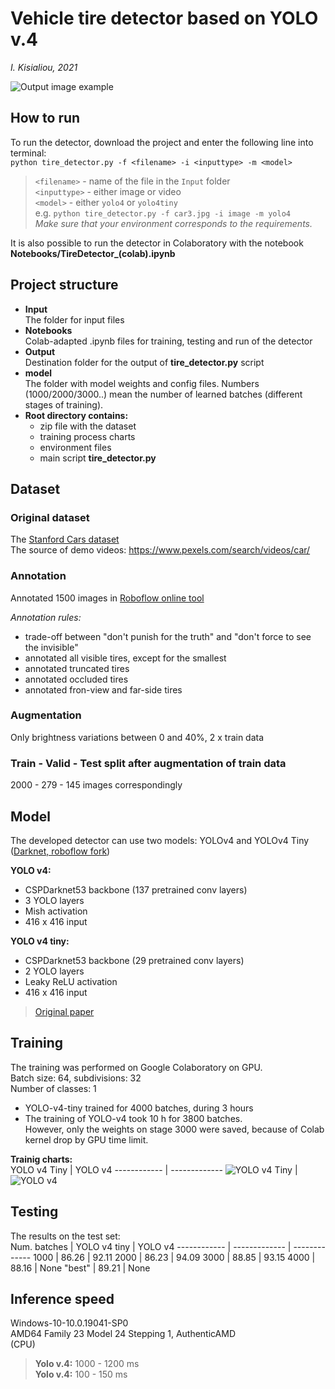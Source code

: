 # Vehicle tire detector based on YOLO v.4  
*I. Kisialiou, 2021*  

![Output image example](/Output/yolo4_car4.jpg)  
## How to run
To run the detector, download the project and enter the following line into terminal:    
`python tire_detector.py -f <filename> -i <inputtype> -m <model>`  
> `<filename>` - name of the file in the `Input` folder  
>`<inputtype>` - either image or video  
>`<model>` - either `yolo4` or `yolo4tiny`  
> e.g. `python tire_detector.py -f car3.jpg -i image -m yolo4`  
> *Make sure that your environment corresponds to the requirements.*  

It is also possible to run the detector in Colaboratory with the notebook **Notebooks/TireDetector_(colab).ipynb**  

## Project structure  
- **Input**  
The folder for input files  
- **Notebooks**  
Colab-adapted .ipynb files for training, testing and run of the detector  
- **Output**  
Destination folder for the output of **tire_detector.py** script  
- **model**  
The folder with model weights and config files. Numbers (1000/2000/3000..) mean the number of learned batches (different stages of training).  
- **Root directory contains:**   
  - zip file with the dataset  
  - training process charts  
  - environment files  
  - main script **tire_detector.py**  

## Dataset
### Original dataset
The [Stanford Cars dataset](https://ai.stanford.edu/~jkrause/cars/car_dataset.html)  
The source of demo videos: https://www.pexels.com/search/videos/car/
### Annotation
Annotated 1500 images in [Roboflow online tool](roboflow.com)  

*Annotation rules:*  
- trade-off between "don't punish for the truth" and "don't force to see the invisible"  
- annotated all visible tires, except for the smallest  
- annotated truncated tires  
- annotated occluded tires  
- annotated fron-view and far-side tires  
### Augmentation  
Only brightness variations between 0 and 40%, 2 x train data   
### Train - Valid - Test split after augmentation of train data  
2000 - 279 - 145 images correspondingly 

## Model
The developed detector can use two models: YOLOv4 and YOLOv4 Tiny ([Darknet, roboflow fork](https://github.com/roboflow-ai/darknet)) 

**YOLO v4:**
  - CSPDarknet53 backbone (137 pretrained conv layers)  
  - 3 YOLO layers  
  - Mish activation  
  - 416 x 416 input  
 
**YOLO v4 tiny:**   
  - CSPDarknet53 backbone (29 pretrained conv layers)  
  - 2 YOLO layers  
  - Leaky ReLU activation  
  - 416 x 416 input  
 > [Original paper](https://arxiv.org/pdf/2004.10934.pdf)
 > 

## Training
The training was performed on Google Colaboratory on GPU.  
Batch size: 64, subdivisions: 32  
Number of classes: 1  

  - YOLO-v4-tiny trained for 4000 batches, during 3 hours  
  - The training of YOLO-v4 took 10 h for 3800 batches.  
    However, only the weights on stage 3000 were saved, because of Colab kernel drop by GPU time limit.  

**Trainig charts:**  
YOLO v4 Tiny | YOLO v4
------------ | -------------
![YOLO v4 Tiny](/chart_yolov4tiny.png) | ![YOLO v4](/chart_yolov4.png)
  
## Testing
The results on the test set:  
Num. batches | YOLO v4 tiny | YOLO v4
------------ | ------------- | -------------
1000 | 86.26 | 92.11
2000 | 86.23 | 94.09
3000 | 88.85 | 93.15
4000 | 88.16 | None
"best" | 89.21 | None

## Inference speed  
Windows-10-10.0.19041-SP0  
AMD64 Family 23 Model 24 Stepping 1, AuthenticAMD  
(CPU)  
> **Yolo v.4:** 1000 - 1200 ms  
> **Yolo v.4:** 100 - 150 ms  
